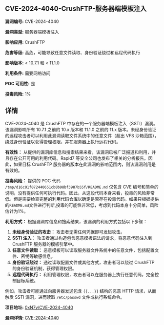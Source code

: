 ## CVE-2024-4040-CrushFTP-服务器端模板注入

**漏洞编号:** CVE-2024-4040

**漏洞类型:** 服务器端模板注入

**影响应用:** CrushFTP

**危害等级:** 高危，可能导致任意文件读取、身份验证绕过和远程代码执行

**影响版本:** < 10.7.1 和 < 11.1.0

**利用条件:** 需要网络访问

**POC 可用性:** 是

**投毒风险:** 1%

## 详情

CVE-2024-4040 是 CrushFTP 中存在的一个服务器端模板注入（SSTI）漏洞。该漏洞影响所有 10.7.1 之前的 10.x 版本和 11.1.0 之前的 11.x 版本。未经身份验证的远程攻击者可以利用此漏洞读取文件系统中的任意文件（超出 VFS 沙箱范围），绕过身份验证以获得管理权限，并在服务器上执行远程代码。

**有效性：**
从提供的漏洞库信息和搜索结果来看，该漏洞已被广泛报道和利用，并且存在公开可用的利用代码。Rapid7 等安全公司也发布了相关的分析报告。因此，如果目标 CrushFTP 服务器的版本在此漏洞的影响范围内，则该漏洞利用是有效的。

**投毒风险：**
提供的 POC 代码 `/tmp/d16c01f072440651cb0b98bf3987b55f/README.md` 仅包含 CVE 编号和简单的说明，没有提供任何可执行代码。因此，从这段代码本身来看，投毒的风险非常低。但是需要检查完整的利用代码仓库以确定是否存在投毒代码。如果只根据提供的`README.md`文件进行判断,投毒的可能性非常低，考虑到代码本身十分简单，风险估计为1%。

**利用方式：**
根据漏洞库信息和搜索结果，该漏洞的利用方式包括以下步骤：

1.  **未经身份验证的攻击：** 攻击者无需任何凭据即可发起攻击。
2.  **SSTI 注入：** 攻击者通过构造包含恶意模板语法的请求，将恶意代码注入到 CrushFTP 服务器的模板引擎中。
3.  **任意文件读取：** 恶意模板可以读取服务器文件系统中的任意文件，包括配置文件、密钥等敏感信息。
4.  **身份验证绕过：** 通过读取配置文件或其他方式，攻击者可以绕过 CrushFTP 的身份验证机制，获得管理权限。
5.  **远程代码执行：** 利用管理权限，攻击者可以在服务器上执行任意代码，完全控制目标系统。

例如，攻击者可能通过向服务器发送包含 `{{...}}` 结构的恶意 HTTP 请求，从而触发 SSTI 漏洞，进而读取 `/etc/passwd` 文件或执行系统命令。

**项目地址:** [0xN7y/CVE-2024-4040](https://github.com/0xN7y/CVE-2024-4040)

**漏洞详情:** [CVE-2024-4040](https://nvd.nist.gov/vuln/detail/CVE-2024-4040)